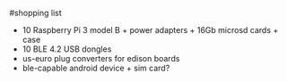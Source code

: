 
#shopping list

* 10 Raspberry Pi 3 model B + power adapters + 16Gb microsd cards + case
* 10 BLE 4.2 USB dongles
* us-euro plug converters for edison boards
* ble-capable android device + sim card?
